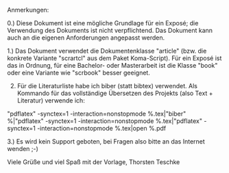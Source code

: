 Anmerkungen:

0.) Diese Dokument ist eine mögliche Grundlage für ein Exposé; die Verwendung des Dokuments ist nicht verpflichtend. Das Dokument kann auch an die eigenen Anforderungen angepasst werden. 

1.) Das Dokument verwendet die Dokumentenklasse "article" (bzw. die konkrete Variante "scrartcl" aus dem Paket Koma-Script). Für ein Exposé ist das in Ordnung, für eine Bachelor- oder Masterarbeit ist die Klasse "book" oder eine Variante wie "scrbook" besser geeignet.

2. Für die Literaturliste habe ich biber (statt bibtex) verwendet. Als Kommando für das vollständige Übersetzen des Projekts (also Text + Literatur) verwende ich:

"pdflatex" -synctex=1 -interaction=nonstopmode %.tex|"biber" %|"pdflatex" -synctex=1 -interaction=nonstopmode %.tex|"pdflatex" -synctex=1 -interaction=nonstopmode %.tex|open %.pdf

3.) Es wird kein Support geboten, bei Fragen also bitte an das Internet wenden ;-)

Viele Grüße und viel Spaß mit der Vorlage,
Thorsten Teschke
